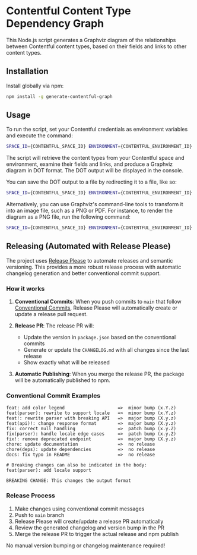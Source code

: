 # Contentful Content Type Dependency Graph

This Node.js script generates a Graphviz diagram of the relationships between Contentful content types, based on their fields and links to other content types.

## Installation

Install globally via npm:

```bash
npm install -g generate-contentful-graph
```

## Usage

To run the script, set your Contentful credentials as environment variables and execute the command:

```bash
SPACE_ID={CONTENTFUL_SPACE_ID} ENVIRONMENT={CONTENTFUL_ENVIRONMENT_ID} CONTENT_DELIVERY_ACCESS_TOKEN={CONTENTFUL_CONTENT_DELIVERY_API_ACCESS_TOKEN} npx generate-contentful-graph
```

The script will retrieve the content types from your Contentful space and environment, examine their fields and links, and produce a Graphviz diagram in DOT format. The DOT output will be displayed in the console.

You can save the DOT output to a file by redirecting it to a file, like so:

```bash
SPACE_ID={CONTENTFUL_SPACE_ID} ENVIRONMENT={CONTENTFUL_ENVIRONMENT_ID} CONTENT_DELIVERY_ACCESS_TOKEN={CONTENTFUL_CONTENT_DELIVERY_API_ACCESS_TOKEN} npx generate-contentful-graph > diagram.dot
```

Alternatively, you can use Graphviz's command-line tools to transform it into an image file, such as a PNG or PDF. For instance, to render the diagram as a PNG file, run the following command:

```bash
SPACE_ID={CONTENTFUL_SPACE_ID} ENVIRONMENT={CONTENTFUL_ENVIRONMENT_ID} CONTENT_DELIVERY_ACCESS_TOKEN={CONTENTFUL_CONTENT_DELIVERY_API_ACCESS_TOKEN} npx generate-contentful-graph | dot -Tsvg -o diagram.svg
```

## Releasing (Automated with Release Please)

The project uses [Release Please](https://github.com/googleapis/release-please) to automate releases and semantic versioning. This provides a more robust release process with automatic changelog generation and better conventional commit support.

### How it works

1. **Conventional Commits**: When you push commits to `main` that follow [Conventional Commits](https://www.conventionalcommits.org/), Release Please will automatically create or update a release pull request.

2. **Release PR**: The release PR will:

   - Update the version in `package.json` based on the conventional commits
   - Generate or update the `CHANGELOG.md` with all changes since the last release
   - Show exactly what will be released

3. **Automatic Publishing**: When you merge the release PR, the package will be automatically published to npm.

### Conventional Commit Examples

```
feat: add color legend                    =>  minor bump (x.Y.z)
feat(parser): rewrite to support locale   =>  minor bump (x.Y.z)
feat!: rewrite parser with breaking API   =>  major bump (X.y.z)
feat(api)!: change response format        =>  major bump (X.y.z)
fix: correct null handling                =>  patch bump (x.y.Z)
fix(parser): handle locale edge cases     =>  patch bump (x.y.Z)
fix!: remove deprecated endpoint          =>  major bump (X.y.z)
chore: update documentation               =>  no release
chore(deps): update dependencies          =>  no release
docs: fix typo in README                  =>  no release

# Breaking changes can also be indicated in the body:
feat(parser): add locale support

BREAKING CHANGE: This changes the output format
```

### Release Process

1. Make changes using conventional commit messages
2. Push to `main` branch
3. Release Please will create/update a release PR automatically
4. Review the generated changelog and version bump in the PR
5. Merge the release PR to trigger the actual release and npm publish

No manual version bumping or changelog maintenance required!
